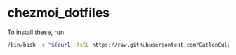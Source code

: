 # chezmoi_dotfiles

To install these, run:
```bash
/bin/bash -c "$(curl -fsSL https://raw.githubusercontent.com/GatlenCulp/chezmoi_dotfiles/HEAD/install.sh)"
```
